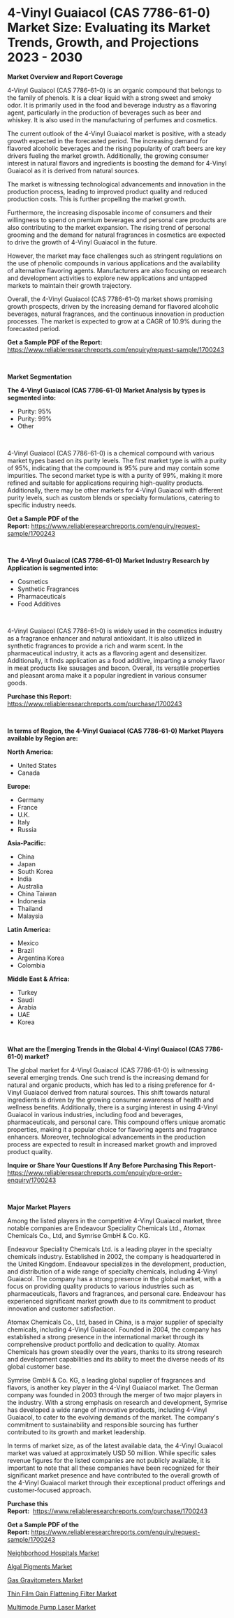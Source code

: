 <p><h1>4-Vinyl Guaiacol (CAS 7786-61-0) Market Size: Evaluating its Market Trends, Growth, and Projections 2023 - 2030</h1></p><p><strong>Market Overview and Report Coverage</strong></p>
<p><p>4-Vinyl Guaiacol (CAS 7786-61-0) is an organic compound that belongs to the family of phenols. It is a clear liquid with a strong sweet and smoky odor. It is primarily used in the food and beverage industry as a flavoring agent, particularly in the production of beverages such as beer and whiskey. It is also used in the manufacturing of perfumes and cosmetics.</p><p>The current outlook of the 4-Vinyl Guaiacol market is positive, with a steady growth expected in the forecasted period. The increasing demand for flavored alcoholic beverages and the rising popularity of craft beers are key drivers fueling the market growth. Additionally, the growing consumer interest in natural flavors and ingredients is boosting the demand for 4-Vinyl Guaiacol as it is derived from natural sources.</p><p>The market is witnessing technological advancements and innovation in the production process, leading to improved product quality and reduced production costs. This is further propelling the market growth.</p><p>Furthermore, the increasing disposable income of consumers and their willingness to spend on premium beverages and personal care products are also contributing to the market expansion. The rising trend of personal grooming and the demand for natural fragrances in cosmetics are expected to drive the growth of 4-Vinyl Guaiacol in the future.</p><p>However, the market may face challenges such as stringent regulations on the use of phenolic compounds in various applications and the availability of alternative flavoring agents. Manufacturers are also focusing on research and development activities to explore new applications and untapped markets to maintain their growth trajectory.</p><p>Overall, the 4-Vinyl Guaiacol (CAS 7786-61-0) market shows promising growth prospects, driven by the increasing demand for flavored alcoholic beverages, natural fragrances, and the continuous innovation in production processes. The market is expected to grow at a CAGR of 10.9% during the forecasted period.</p></p>
<p><strong>Get a Sample PDF of the Report:</strong> <a href="https://www.reliableresearchreports.com/enquiry/request-sample/1700243">https://www.reliableresearchreports.com/enquiry/request-sample/1700243</a></p>
<p>&nbsp;</p>
<p><strong>Market Segmentation</strong></p>
<p><strong>The 4-Vinyl Guaiacol (CAS 7786-61-0) Market Analysis by types is segmented into:</strong></p>
<p><ul><li>Purity: 95%</li><li>Purity: 99%</li><li>Other</li></ul></p>
<p>&nbsp;</p>
<p><p>4-Vinyl Guaiacol (CAS 7786-61-0) is a chemical compound with various market types based on its purity levels. The first market type is with a purity of 95%, indicating that the compound is 95% pure and may contain some impurities. The second market type is with a purity of 99%, making it more refined and suitable for applications requiring high-quality products. Additionally, there may be other markets for 4-Vinyl Guaiacol with different purity levels, such as custom blends or specialty formulations, catering to specific industry needs.</p></p>
<p><strong>Get a Sample PDF of the Report:</strong>&nbsp;<a href="https://www.reliableresearchreports.com/enquiry/request-sample/1700243">https://www.reliableresearchreports.com/enquiry/request-sample/1700243</a></p>
<p>&nbsp;</p>
<p><strong>The 4-Vinyl Guaiacol (CAS 7786-61-0) Market Industry Research by Application is segmented into:</strong></p>
<p><ul><li>Cosmetics</li><li>Synthetic Fragrances</li><li>Pharmaceuticals</li><li>Food Additives</li></ul></p>
<p>&nbsp;</p>
<p><p>4-Vinyl Guaiacol (CAS 7786-61-0) is widely used in the cosmetics industry as a fragrance enhancer and natural antioxidant. It is also utilized in synthetic fragrances to provide a rich and warm scent. In the pharmaceutical industry, it acts as a flavoring agent and desensitizer. Additionally, it finds application as a food additive, imparting a smoky flavor in meat products like sausages and bacon. Overall, its versatile properties and pleasant aroma make it a popular ingredient in various consumer goods.</p></p>
<p><strong>Purchase this Report:</strong>&nbsp; <a href="https://www.reliableresearchreports.com/purchase/1700243">https://www.reliableresearchreports.com/purchase/1700243</a></p>
<p>&nbsp;</p>
<p><strong>In terms of Region, the 4-Vinyl Guaiacol (CAS 7786-61-0) Market Players available by Region are:</strong></p>
<p>
    <p> <strong> North America: </strong>
        <ul>
            <li>United States</li>
            <li>Canada</li>
        </ul>
        </p> 
    <p> <strong> Europe: </strong>
        <ul>
            <li>Germany</li>
            <li>France</li>
            <li>U.K.</li>
            <li>Italy</li>
            <li>Russia</li>
        </ul>
        </p> 
    <p> <strong> Asia-Pacific: </strong>
        <ul>
            <li>China</li>
            <li>Japan</li>
            <li>South Korea</li>
            <li>India</li>
            <li>Australia</li>
            <li>China Taiwan</li>
            <li>Indonesia</li>
            <li>Thailand</li>
            <li>Malaysia</li>
        </ul>
        </p> 
    <p> <strong> Latin America: </strong>
        <ul>
            <li>Mexico</li>
            <li>Brazil</li>
            <li>Argentina Korea</li>
            <li>Colombia</li>
        </ul>
        </p> 
    <p> <strong> Middle East & Africa: </strong>
        <ul>
            <li>Turkey</li>
            <li>Saudi</li>
            <li>Arabia</li>
            <li>UAE</li>
            <li>Korea</li>
        </ul>
    </p>
    </p>
<p>&nbsp;</p>
<p><strong>What are the Emerging Trends in the Global 4-Vinyl Guaiacol (CAS 7786-61-0) market?</strong></p>
<p><p>The global market for 4-Vinyl Guaiacol (CAS 7786-61-0) is witnessing several emerging trends. One such trend is the increasing demand for natural and organic products, which has led to a rising preference for 4-Vinyl Guaiacol derived from natural sources. This shift towards natural ingredients is driven by the growing consumer awareness of health and wellness benefits. Additionally, there is a surging interest in using 4-Vinyl Guaiacol in various industries, including food and beverages, pharmaceuticals, and personal care. This compound offers unique aromatic properties, making it a popular choice for flavoring agents and fragrance enhancers. Moreover, technological advancements in the production process are expected to result in increased market growth and improved product quality.</p></p>
<p><strong>Inquire or Share Your Questions If Any Before Purchasing This Report</strong>- <a href="https://www.reliableresearchreports.com/enquiry/pre-order-enquiry/1700243">https://www.reliableresearchreports.com/enquiry/pre-order-enquiry/1700243</a></p>
<p>&nbsp;</p>
<p><strong>Major Market Players</strong></p>
<p><p>Among the listed players in the competitive 4-Vinyl Guaiacol market, three notable companies are Endeavour Speciality Chemicals Ltd., Atomax Chemicals Co., Ltd, and Symrise GmbH & Co. KG.</p><p>Endeavour Speciality Chemicals Ltd. is a leading player in the specialty chemicals industry. Established in 2002, the company is headquartered in the United Kingdom. Endeavour specializes in the development, production, and distribution of a wide range of specialty chemicals, including 4-Vinyl Guaiacol. The company has a strong presence in the global market, with a focus on providing quality products to various industries such as pharmaceuticals, flavors and fragrances, and personal care. Endeavour has experienced significant market growth due to its commitment to product innovation and customer satisfaction.</p><p>Atomax Chemicals Co., Ltd, based in China, is a major supplier of specialty chemicals, including 4-Vinyl Guaiacol. Founded in 2004, the company has established a strong presence in the international market through its comprehensive product portfolio and dedication to quality. Atomax Chemicals has grown steadily over the years, thanks to its strong research and development capabilities and its ability to meet the diverse needs of its global customer base.</p><p>Symrise GmbH & Co. KG, a leading global supplier of fragrances and flavors, is another key player in the 4-Vinyl Guaiacol market. The German company was founded in 2003 through the merger of two major players in the industry. With a strong emphasis on research and development, Symrise has developed a wide range of innovative products, including 4-Vinyl Guaiacol, to cater to the evolving demands of the market. The company's commitment to sustainability and responsible sourcing has further contributed to its growth and market leadership.</p><p>In terms of market size, as of the latest available data, the 4-Vinyl Guaiacol market was valued at approximately USD 50 million. While specific sales revenue figures for the listed companies are not publicly available, it is important to note that all these companies have been recognized for their significant market presence and have contributed to the overall growth of the 4-Vinyl Guaiacol market through their exceptional product offerings and customer-focused approach.</p></p>
<p><strong>Purchase this Report:</strong>&nbsp;&nbsp;<a href="https://www.reliableresearchreports.com/purchase/1700243">https://www.reliableresearchreports.com/purchase/1700243</a></p>
<p></p>
<p><strong>Get a Sample PDF of the Report:</strong>&nbsp;<a href="https://www.reliableresearchreports.com/enquiry/request-sample/1700243">https://www.reliableresearchreports.com/enquiry/request-sample/1700243</a></p>
<p><p><a href="https://github.com/luckyshygirl/Market-Research-Report-List-1/blob/main/neighborhood-hospitals-market.md">Neighborhood Hospitals Market</a></p><p><a href="https://medium.com/@russpollich/algal-pigments-market-share-evolution-and-market-growth-trends-2023-2030-792e8c1aa5fb">Algal Pigments Market</a></p><p><a href="https://github.com/vimar16th/Market-Research-Report-List-1/blob/main/gas-gravitometers-market.md">Gas Gravitometers Market</a></p><p><a href="https://www.linkedin.com/pulse/thin-film-gain-flattening-filter-market-size-share-global-vlpmc/">Thin Film Gain Flattening Filter Market</a></p><p><a href="https://www.linkedin.com/pulse/multimode-pump-laser-market-research-report-provides-cgumc/">Multimode Pump Laser Market</a></p></p>